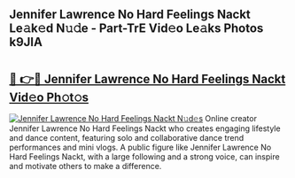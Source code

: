 ## Jennifer Lawrence No Hard Feelings Nackt Le𝚊k𝚎d N𝚞𝚍e - Part-TrE Vid𝚎o Le𝚊ks Photos k9JIA

# <h2><a href="http://fb6hgmd.evod.top/?m=Jennifer+Lawrence+No+Hard+Feelings+Nackt">🔗 👉🔴 Jennifer Lawrence No Hard Feelings Nackt Vid𝚎o Ph𝚘t𝚘s</a></h2>

[![Jennifer Lawrence No Hard Feelings Nackt N𝚞d𝚎s](https://i.imgur.com/8V9OHl7.gif)](http://fb6hgmd.evod.top/?m=Jennifer+Lawrence+No+Hard+Feelings+Nackt)
Online creator Jennifer Lawrence No Hard Feelings Nackt who creates engaging lifestyle and dance content, featuring solo and collaborative dance trend performances and mini vlogs. A public figure like Jennifer Lawrence No Hard Feelings Nackt, with a large following and a strong voice, can inspire and motivate others to make a difference. 
